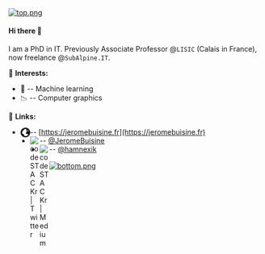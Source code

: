 [<img align="center" alt="top.png" src="https://jeromebuisine.fr/images/others/top_v4.png" />]()

#### Hi there 👋

I am a PhD in IT. Previously Associate Professor @`LISIC` (Calais in France), now freelance @`SubAlpine.IT`.

:notebook_with_decorative_cover: **Interests:**
- 🧠  -- Machine learning
- 📉  -- Computer graphics

:link: **Links:**
-  [<img align="left" alt="codeSTACKr.com" width="19" src="https://raw.githubusercontent.com/iconic/open-iconic/master/svg/globe.svg" />]() -- [https://jeromebuisine.fr](https://jeromebuisine.fr)
-  [<img align="left" alt="codeSTACKr | Twitter" width="19" src="https://cdn.jsdelivr.net/npm/simple-icons@v3/icons/twitter.svg" />]() -- [@JeromeBuisine](https://twitter.com/JeromeBuisine)
- [<img align="left" alt="codeSTACKr | Medium" width="19" src="https://cdn.jsdelivr.net/npm/simple-icons@v3/icons/medium.svg" />]() -- [@hamnexik](https://hamnexik.medium.com/)

[<img align="center" alt="bottom.png" src="https://jeromebuisine.fr/images/others/bottom_v4.png" />]()

